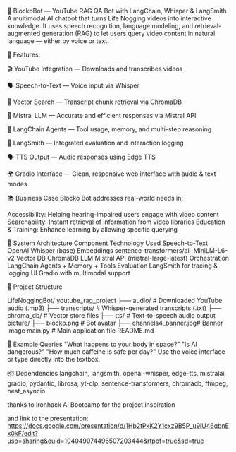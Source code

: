 🧠 BlockoBot — YouTube RAG QA Bot with LangChain, Whisper & LangSmith
A multimodal AI chatbot that turns Life Nogging videos into interactive knowledge. It uses speech recognition, language modeling, and retrieval-augmented generation (RAG) to let users query video content in natural language — either by voice or text.

🚀 Features:

🎬 YouTube Integration — Downloads and transcribes videos 

🗣️ Speech-to-Text — Voice input via Whisper

🔎 Vector Search — Transcript chunk retrieval via ChromaDB

🤖 Mistral LLM — Accurate and efficient responses via Mistral API

🧠 LangChain Agents — Tool usage, memory, and multi-step reasoning

🧪 LangSmith — Integrated evaluation and interaction logging

🗣️ TTS Output — Audio responses using Edge TTS

🌍 Gradio Interface — Clean, responsive web interface with audio & text modes

📚 Business Case
Blocko Bot addresses real-world needs in:

Accessibility: Helping hearing-impaired users engage with video content
Searchability: Instant retrieval of information from video libraries
Education & Training: Enhance learning by allowing specific querying

🧩 System Architecture
Component	Technology Used
Speech-to-Text	OpenAI Whisper (base)
Embeddings	sentence-transformers/all-MiniLM-L6-v2
Vector DB	ChromaDB
LLM	Mistral API (mistral-large-latest)
Orchestration	LangChain Agents + Memory + Tools
Evaluation	LangSmith for tracing & logging
UI	Gradio with multimodal support

📁 Project Structure

LifeNoggingBot/
youtube_rag_project
├── audio/              # Downloaded YouTube audio (.mp3)
├── transcripts/        # Whisper-generated transcripts (.txt)
├── chroma_db/          # Vector store files
├── tts/                # Text-to-speech audio output
picture/
├── blocko.png          # Bot avatar
├── channels4_banner.jpg# Banner image
main.py         # Main application file
README.md

🧪 Example Queries
"What happens to your body in space?"
"Is AI dangerous?"
"How much caffeine is safe per day?"
Use the voice interface or type directly into the textbox.

📦 Dependencies
langchain, langsmith, openai-whisper, edge-tts, mistralai, gradio, pydantic, librosa, yt-dlp, sentence-transformers, chromadb, ffmpeg, nest_asyncio

thanks to
Ironhack AI Bootcamp for the project inspiration

and link to the presentation:
https://docs.google.com/presentation/d/1Hb2tPkK2Y1cxz9B5P_u9iU46qbnEx0kF/edit?usp=sharing&ouid=104049074496507203444&rtpof=true&sd=true

